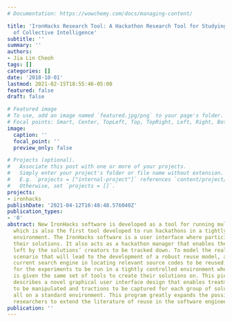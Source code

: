 ```yaml
---
# Documentation: https://wowchemy.com/docs/managing-content/

title: 'IronHacks Research Tool: A Hackathon Research Tool for Studying the Power
  of Collective Intelligence'
subtitle: ''
summary: ''
authors:
- Jia Lin Cheoh
tags: []
categories: []
date: '2018-10-01'
lastmod: 2021-02-15T18:55:46-05:00
featured: false
draft: false

# Featured image
# To use, add an image named `featured.jpg/png` to your page's folder.
# Focal points: Smart, Center, TopLeft, Top, TopRight, Left, Right, BottomLeft, Bottom, BottomRight.
image:
  caption: ''
  focal_point: ''
  preview_only: false

# Projects (optional).
#   Associate this post with one or more of your projects.
#   Simply enter your project's folder or file name without extension.
#   E.g. `projects = ["internal-project"]` references `content/project/deep-learning/index.md`.
#   Otherwise, set `projects = []`.
projects:
- ironhacks
publishDate: '2021-04-12T16:48:48.576040Z'
publication_types:
- '0'
abstract: New IronHacks software is developed as a tool for running multiphase hackathons,
  which is also the first tool developed to run hackathons in a tightly controlled
  environment. The IronHacks software is a user interface where participants create
  their solutions. It also acts as a hackathon manager that enables the footprints
  left by the solutions’ creators to be tracked down. To model the real-world reuse
  scenario that will lead to the development of a robust reuse model, advancing the
  current search engine in locating relevant source codes to be reused, it is essential
  for the experiments to be run in a tightly controlled environment where each participant
  is given the same set of tools to create their solutions on. This piece of work
  describes a novel graphical user interface design that enables treatment conditions
  to be manipulated and tractions to be captured for each group of solutions’ creators
  all on a standard environment. This program greatly expands the possibilities for
  researchers to extend the literature of reuse in the software engineering domain.
publication: ''
---
```

